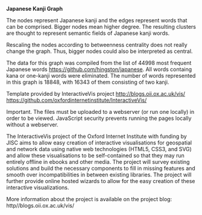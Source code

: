 **Japanese Kanji Graph**

The nodes represent Japanese kanji and the edges represent words that can be comprised. Bigger nodes mean higher degree. The resulting clusters are thought to represent semantic fields of Japanese kanji words. 

Rescaling the nodes according to betweenness centrality does not really change the graph. Thus, bigger nodes could also be interpreted as central.

The data for this graph was compiled from the list of 44998 most frequent Japanese words https://github.com/hingston/japanese.
All words containg kana or one-kanji words were eliminated. The number of words represented in this graph is 18848, with 16343 of them consisting of two kanji.

Template provided by InteractiveVis project
http://blogs.oii.ox.ac.uk/vis/
https://github.com/oxfordinternetinstitute/InteractiveVis/

Important. The files must be uploaded to a webserver (or run one locally) in order to be viewed. JavaScript security prevents running the pages locally without a webserver.

The InteractiveVis project of the Oxford Internet Institute with funding by JISC aims to allow easy creation of interactive visualisations for geospatial and network data using native web technologies (HTML5, CSS3, and SVG) and allow these visualisations to be self-contained so that they may run entirely offline in ebooks and other media. The project will survey existing solutions and build the necessary components to fill in missing features and smooth over incompatibilities in between existing libraries. The project will further provide online hosted wizards to allow for the easy creation of these interactive visualizations.

More information about the project is available on the project blog:
http//blogs.oii.ox.ac.uk/vis/

